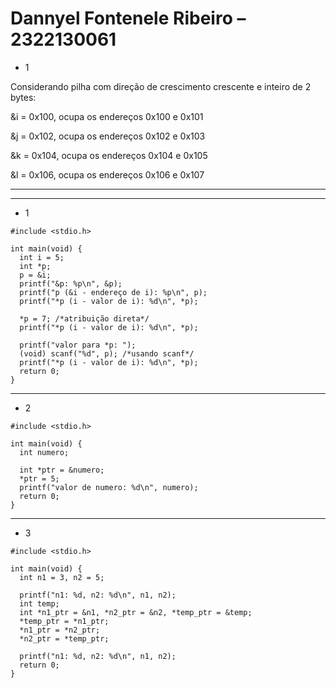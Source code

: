 # Dannyel Fontenele Ribeiro – 2322130061

- 1 

Considerando pilha com direção de crescimento crescente e inteiro de 2 bytes:
  
  &i = 0x100, ocupa os endereços 0x100 e 0x101
  
  &j = 0x102, ocupa os endereços 0x102 e 0x103
  
  &k = 0x104, ocupa os endereços 0x104 e 0x105
  
  &l = 0x106, ocupa os endereços 0x106 e 0x107

---
---

- 1
```
#include <stdio.h>

int main(void) {
  int i = 5;
  int *p;
  p = &i;
  printf("&p: %p\n", &p);
  printf("p (&i - endereço de i): %p\n", p);
  printf("*p (i - valor de i): %d\n", *p);

  *p = 7; /*atribuição direta*/
  printf("*p (i - valor de i): %d\n", *p);

  printf("valor para *p: ");
  (void) scanf("%d", p); /*usando scanf*/
  printf("*p (i - valor de i): %d\n", *p);
  return 0;
}
```

---

- 2
```
#include <stdio.h>

int main(void) {
  int numero;

  int *ptr = &numero;
  *ptr = 5;
  printf("valor de numero: %d\n", numero);
  return 0;
}
```
---

- 3
```
#include <stdio.h>

int main(void) {
  int n1 = 3, n2 = 5;

  printf("n1: %d, n2: %d\n", n1, n2);
  int temp;
  int *n1_ptr = &n1, *n2_ptr = &n2, *temp_ptr = &temp;
  *temp_ptr = *n1_ptr;
  *n1_ptr = *n2_ptr;
  *n2_ptr = *temp_ptr;

  printf("n1: %d, n2: %d\n", n1, n2);
  return 0;
}
```